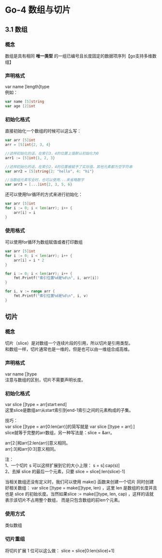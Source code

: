 # Go-4 数组与切片

## 3.1 数组

### 概念
数组是具有相同 **唯一类型** 的一组已编号且长度固定的数据项序列【go支持多维数组】

### 声明格式
var name [length]type  
例如：  
```go
var name [5]string  
var age [2]int
```

### 初始化格式
直接初始化一个数组的时候可以这么写：  
```go
var arr [5]int
arr = [5]int{2, 3, 4}

//这样初始化的话，在索引3，4的位置上值默认初始化为0
arr1 := [5]int{1, 2, 3}

//这样初始化的话，在索引2，4的位置被赋予了实际值，其他元素都为空字符串
var arr2 = [5]string{2: "hello", 4: "hi"}

//当数组元素写全时，也可以使用...来省略数字
var arr3 = [...]int{2, 3, 5, 6}
```

还可以使用for循环的方式来进行初始化：  
```go
var arr [5]int
for i := 0; i < len(arr); i++ {
    arr[i] = i
}
```

### 使用格式
可以使用for循环为数组赋值或者打印数组  

```go
var arr [5]int
for i := 0; i < len(arr); i++ {
    arr[i] = i * 2
}

for i := 0; i < len(arr); i++ {
    fmt.Printf("索引位置%d是%d\n", i, arr[i])
}

for i, v := range arr {
    fmt.Printf("索引位置%d是%d\n", i, v)
}
```

## 切片
### 概念
切片（slice）是对数组一个连续片段的引用，所以切片是引用类型。  
和数组一样，切片通常也是一维的，但是也可以由一维组合成高维。

### 声明格式
var name []type  
注意与数组的区别，切片不需要声明长度。  

### 初始化格式
 var slice []type = arr[start:end]  
 这里slice是数组arr从start索引到end-1索引之间的元素构成的子集。  
 
 技巧：  
 var slice []type = arr[0:len(arr)]的简写就是  var slice []type = arr[:]  
 slice就等于完整的arr数组，另一种写法是：slice = &arr。  
 
 arr[2:]和arr[2:len(arr)]意义相同。  
 arr[:3]和arr[0:3]意义相同。
 
 
 注：  
 1、一个切片 s 可以这样扩展到它的大小上限： s = s[:cap(s)]   
 2、去掉 slice 的最后一个元素，只要 slice = slice[:len(slice)-1]  
 
 当相关数组还没有定义时，我们可以使用 make() 函数来创建一个切片 同时创建好相关数组：
 var slice []type = make([]type, len) ，这里 len 是数组的长度并且也是 slice 
 的初始长度。当然如果slice := make([]type, len, cap) ，这样的话就表示该切片不占用整个数组，
 而是只包含数组的前len个元素。


### 使用方式
类似数组

### 切片重组
将切片扩展 1 位可以这么做： slice = slice[0:len(slice)+1]
